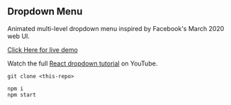 ## Dropdown Menu

Animated multi-level dropdown menu inspired by Facebook's March 2020 web UI.

[Click Here for live demo](https://csb-jll5o-997215kpi.now.sh/)

Watch the full [React dropdown tutorial](https://youtu.be/IF6k0uZuypA) on YouTube.

```
git clone <this-repo>

npm i
npm start
```
